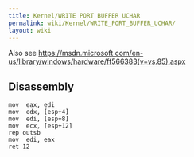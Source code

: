 ```yaml
---
title: Kernel/WRITE PORT BUFFER UCHAR
permalink: wiki/Kernel/WRITE_PORT_BUFFER_UCHAR/
layout: wiki
---
```


Also see
<https://msdn.microsoft.com/en-us/library/windows/hardware/ff566383(v=vs.85).aspx>

Disassembly
-----------

    mov  eax, edi
    mov  edx, [esp+4]
    mov  edi, [esp+8]
    mov  ecx, [esp+12]
    rep outsb
    mov  edi, eax
    ret 12
